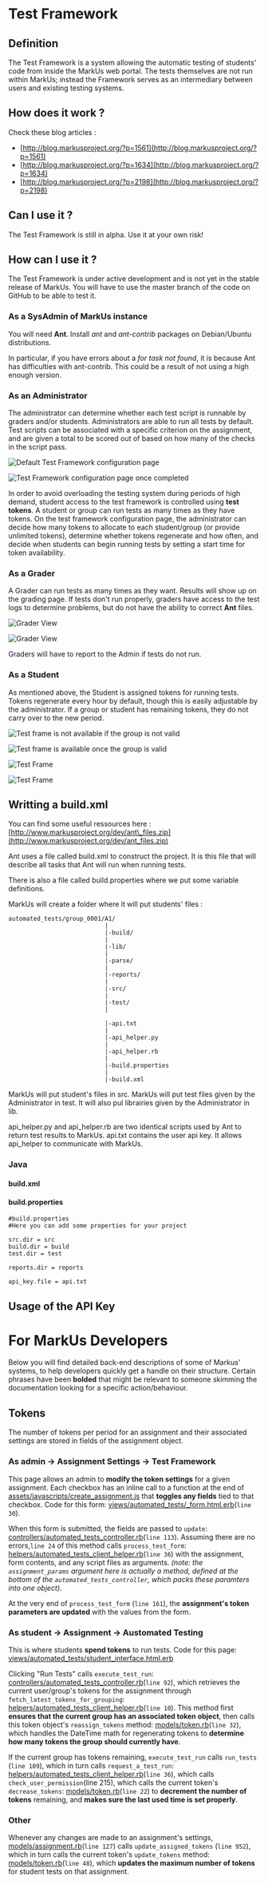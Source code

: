 Test Framework
==============

Definition
----------

The Test Framework is a system allowing the automatic testing of students' code from inside the MarkUs web portal. The tests themselves are not run within MarkUs; instead the Framework serves as an intermediary between users and existing testing systems.

How does it work ?
------------------

Check these blog articles :

-   [http://blog.markusproject.org/?p=1561](http://blog.markusproject.org/?p=1561)
-   [http://blog.markusproject.org/?p=1634](http://blog.markusproject.org/?p=1634)
-   [http://blog.markusproject.org/?p=2198](http://blog.markusproject.org/?p=2198)

Can I use it ?
--------------

The Test Framework is still in alpha. Use it at your own risk!

How can I use it ?
------------------

The Test Framework is under active development and is not yet in the stable release of MarkUs. You will have to use the master branch of the code on GitHub to be able to test it.

### As a SysAdmin of MarkUs instance

You will need **Ant**. Install *ant* and *ant-contrib* packages on Debian/Ubuntu distributions.

In particular, if you have errors about a *for task not found*, it is because Ant has difficulties with ant-contrib. This could be a result of not using a high enough version.

### As an Administrator

The administrator can determine whether each test script is runnable by graders and/or students. Administrators are able to run all tests by default. Test scripts can be associated with a specific criterion on the assignment, and are given a total to be scored out of based on how many of the checks in the script pass. 

![Default Test Framework configuration page](images/Test_Framework-01.png "Default Test Framework configuration page")

![Test Framework configuration page once completed](images/Test_Framework-02.png "Test Framework configuration page once completed")

In order to avoid overloading the testing system during periods of high demand, student access to the test framework is controlled using **test tokens**. A student or group can run tests as many times as they have tokens. On the test framework configuration page, the administrator can decide how many tokens to allocate to each student/group (or provide unlimited tokens), determine whether tokens regenerate and how often, and decide when students can begin running tests by setting a start time for token availability.

### As a Grader

A Grader can run tests as many times as they want. Results will show up on the grading page. If tests don't run properly, graders have access to the test logs to determine problems, but do not have the ability to correct **Ant** files.

![Grader View](images/Test_Framework-07.png "The Grader has the same tool to run the tests.")

![Grader View](images/Test_Framework-08.png "The Grader can see the result of the tests in a modal window")

Graders will have to report to the Admin if tests do not run.

### As a Student

As mentioned above, the Student is assigned tokens for running tests. Tokens regenerate every hour by default, though this is easily adjustable by the administrator. If a group or student has remaining tokens, they do not carry over to the new period.

![Test frame is not available if the group is not valid](images/Test_Framework-03.png "Test frame is not available if the group is not valid")

![Test frame is available once the group is valid](images/Test_Framework-04.png "Test frame is available once the group is valid")

![Test Frame](images/Test_Framework-05.png "The student can see the revision used for the tests.")

![Test Frame](images/Test_Framework-06.png "The student has access to the history of all test runs.")

Writting a build.xml
--------------------

You can find some useful ressources here : [http://www.markusproject.org/dev/ant\_files.zip](http://www.markusproject.org/dev/ant_files.zip)

Ant uses a file called build.xml to construct the project. It is this file that will describe all tasks that Ant will run when running tests.

There is also a file called build.properties where we put some variable definitions.

MarkUs will create a folder where it will put students' files :

    automated_tests/group_0001/A1/
                               |
                               |-build/
                               |
                               |-lib/
                               |
                               |-parse/
                               |
                               |-reports/
                               |
                               |-src/
                               |
                               |-test/
                               |
                               
                               |-api.txt
                               |
                               |-api_helper.py
                               |
                               |-api_helper.rb
                               |
                               |-build.properties
                               |
                               |-build.xml

MarkUs will put student's files in src. MarkUs will put test files given by the Administrator in test. It will also pul librairies given by the Administrator in lib.

api\_helper.py and api\_helper.rb are two identical scripts used by Ant to return test results to MarkUs. api.txt contains the user api key. It allows api\_helper to communicate with MarkUs.

### Java

#### build.xml

#### build.properties

    #build.properties
    #Here you can add some properties for your project

    src.dir = src
    build.dir = build
    test.dir = test

    reports.dir = reports

    api_key.file = api.txt

Usage of the API Key
--------------------

# For MarkUs Developers
Below you will find detailed back-end descriptions of some of Markus' systems, to help developers quickly get a handle on their structure. Certain phrases have been **bolded** that might be relevant to someone skimming the documentation looking for a specific action/behaviour. 

## Tokens
The number of tokens per period for an assignment and their associated settings are stored in fields of the assignment object. 
### As admin -> Assignment Settings -> Test Framework
This page allows an admin to **modify the token settings** for a given assignment. Each checkbox has an inline call to a function at the end of [assets/javascripts/create_assignment.js](app/assets/javascripts/creat_assignment.js) that **toggles any fields** tied to that checkbox.
Code for this form: [views/automated_tests/\_form.html.erb](app/views/automated_tests/_form.html.erb)(`line 30`). 

When this form is submitted, the fields are passed to `update`: [controllers/automated_tests_controller.rb](app/controllers/automated_tests_controller.rb)(`line 113`). Assuming there are no errors,`line 24` of this method calls `process_test_form`: [helpers/automated_tests_client_helper.rb](app/helpers/automated_tests_client_helper.rb)(`line 36`) with the assignment, form contents, and any script files as arguments. 
*(note: the `assignment_params` argument here is actually a method, defined at the bottom of the `automated_tests_controller`, which packs these paramters into one object)*. 

At the very end of `process_test_form` (`line 161`), the **assignment's token parameters are updated** with the values from the form.

### As student -> Assignment -> Austomated Testing
This is where students **spend tokens** to run tests. Code for this page: [views/automated_tests/student_interface.html.erb](app/views/automated_tests/student_interface.html.erb)

Clicking "Run Tests" calls `execute_test_run`: [controllers/automated_tests_controller.rb](app/controllers/automated_tests_controller.rb)(`line 92`), which retrieves the current user/group's tokens for the assignment through  `fetch_latest_tokens_for_grouping`: [helpers/automated_tests_client_helper.rb](app/helpers/automated_tests_client_helper.rb)(`line 10`). This method first **ensures that the current group has an associated token object**, then calls this token object's `reassign_tokens` method: [models/token.rb](app/models/token.rb)(`line 32`), which handles the DateTime math for regenerating tokens to **determine how many tokens the group should currently have**. 

If the current group has tokens remaining, `execute_test_run` calls `run_tests` (`line 109`), which in turn calls `request_a_test_run`: [helpers/automated_tests_client_helper.rb](app/helpers/automated_tests_client_helper.rb)(`line 36`), which calls `check_user_permission`(line 215), which calls the current token's `decrease_tokens`: [models/token.rb](app/models/token.rb)(`line 22`) to **decrement the number of tokens** remaining, and **makes sure the last used time is set properly**. 

### Other
Whenever any changes are made to an assignment's settings, [models/assignment.rb](app/models/assignment.rb)(`line 127`) calls `update_assigned_tokens` (`line 952`), which in turn calls the current token's `update_tokens` method: [models/token.rb](app/models/token.rb)(`line 48`), which **updates the maximum number of tokens** for student tests on that assignment. 
